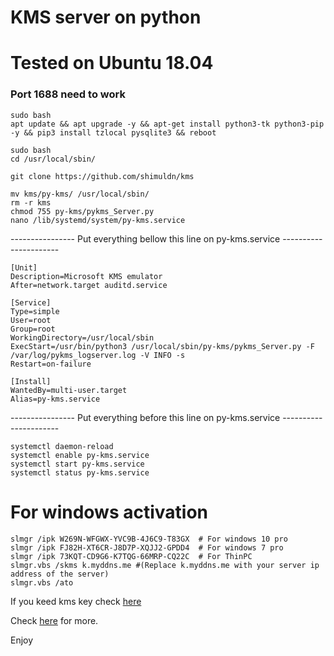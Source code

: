 # KMS server on python


# Tested on Ubuntu 18.04
### Port 1688 need to work

```
sudo bash
apt update && apt upgrade -y && apt-get install python3-tk python3-pip -y && pip3 install tzlocal pysqlite3 && reboot
```
```
sudo bash
cd /usr/local/sbin/

git clone https://github.com/shimuldn/kms

mv kms/py-kms/ /usr/local/sbin/
rm -r kms
chmod 755 py-kms/pykms_Server.py
nano /lib/systemd/system/py-kms.service
```
---------------- Put everything bellow this line on py-kms.service ----------------------
```
[Unit]
Description=Microsoft KMS emulator
After=network.target auditd.service

[Service]
Type=simple
User=root
Group=root
WorkingDirectory=/usr/local/sbin
ExecStart=/usr/bin/python3 /usr/local/sbin/py-kms/pykms_Server.py -F /var/log/pykms_logserver.log -V INFO -s
Restart=on-failure

[Install]
WantedBy=multi-user.target
Alias=py-kms.service
```
---------------- Put everything before this line on py-kms.service ----------------------

```
systemctl daemon-reload
systemctl enable py-kms.service
systemctl start py-kms.service
systemctl status py-kms.service
```



# For windows activation
```
slmgr /ipk W269N-WFGWX-YVC9B-4J6C9-T83GX  # For windows 10 pro
slmgr /ipk FJ82H-XT6CR-J8D7P-XQJJ2-GPDD4  # For windows 7 pro
slmgr /ipk 73KQT-CD9G6-K7TQG-66MRP-CQ22C  # For ThinPC
slmgr.vbs /skms k.myddns.me #(Replace k.myddns.me with your server ip address of the server)
slmgr.vbs /ato
```



If you keed kms key check [here](https://docs.microsoft.com/en-us/windows-server/get-started/kmsclientkeys/)

Check [here](https://github.com/SystemRage/py-kms) for more.

Enjoy
